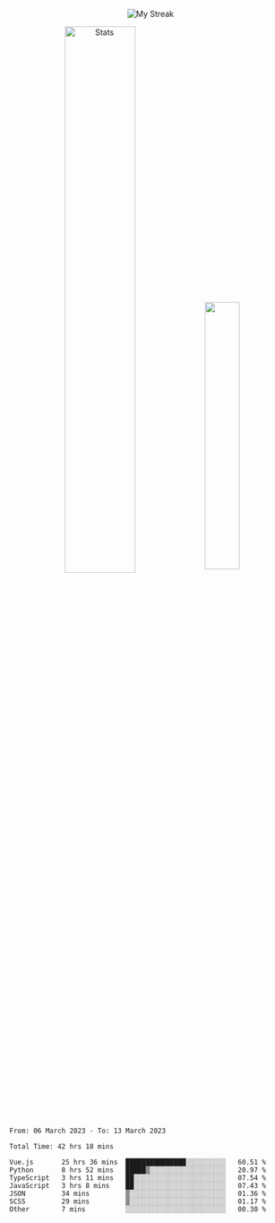 <p align="center">
<picture>
  <source media="(prefers-color-scheme: dark)" srcset="http://github-readme-streak-stats.herokuapp.com?user=semolik&theme=dark&hide_border=true&background=DD272700">
  <img alt="My Streak" src="http://github-readme-streak-stats.herokuapp.com?user=semolik&hide_border=true">
</picture>
</p>
<div align="center">
  <picture>
    <source media="(prefers-color-scheme: dark)" srcset="https://github-readme-stats.vercel.app/api?username=semolik&show_icons=true&bg_color=DD272700&hide_border=true&theme=dark">
        <img alt="Stats" src="https://github-readme-stats.vercel.app/api?username=semolik&show_icons=true&bg_color=DD272700&hide_border=true" width="50%" >
  </picture>
  <sup>
  <picture>
  <source media="(prefers-color-scheme: dark)" srcset="https://github-readme-stats.vercel.app/api/top-langs/?username=semolik&layout=compact&hide_border=true&bg_color=DD272700&theme=dark">
  <img src="https://github-readme-stats.vercel.app/api/top-langs/?username=semolik&layout=compact&hide_border=true" width="35%" />
  </picture>
  </sup>
</div>
<!--START_SECTION:waka-->

```text
From: 06 March 2023 - To: 13 March 2023

Total Time: 42 hrs 18 mins

Vue.js       25 hrs 36 mins  ███████████████░░░░░░░░░░   60.51 %
Python       8 hrs 52 mins   █████▒░░░░░░░░░░░░░░░░░░░   20.97 %
TypeScript   3 hrs 11 mins   ██░░░░░░░░░░░░░░░░░░░░░░░   07.54 %
JavaScript   3 hrs 8 mins    ██░░░░░░░░░░░░░░░░░░░░░░░   07.43 %
JSON         34 mins         ▒░░░░░░░░░░░░░░░░░░░░░░░░   01.36 %
SCSS         29 mins         ▒░░░░░░░░░░░░░░░░░░░░░░░░   01.17 %
Other        7 mins          ░░░░░░░░░░░░░░░░░░░░░░░░░   00.30 %
```

<!--END_SECTION:waka-->

